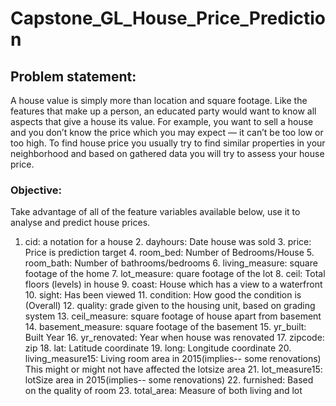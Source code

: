 # Capstone_GL_House_Price_Prediction

## Problem statement:
A house value is simply more than location and square footage. Like the features that make up a person, an educated party would want to know all aspects that give a house its value. For example, you want to sell a house and you don’t know the price which you may expect — it can’t be too low or too high. To find house price you usually try to find similar properties in your neighborhood and based on gathered data you will try to assess your house price.
### Objective:
Take advantage of all of the feature variables available below, use it to analyse and predict house prices. 
1. cid: a notation for a house 2. dayhours: Date house was sold 3. price: Price is prediction target 4. room_bed: Number of Bedrooms/House 5. room_bath: Number of bathrooms/bedrooms 6. living_measure: square footage of the home 7. lot_measure: quare footage of the lot 8. ceil: Total floors (levels) in house 9. coast: House which has a view to a waterfront 10. sight: Has been viewed 11. condition: How good the condition is (Overall) 12. quality: grade given to the housing unit, based on grading system 13. ceil_measure: square footage of house apart from basement 14. basement_measure: square footage of the basement 15. yr_built: Built Year 16. yr_renovated: Year when house was renovated 17. zipcode: zip 18. lat: Latitude coordinate 19. long: Longitude coordinate 20. living_measure15: Living room area in 2015(implies-- some renovations) This might or might not have affected the lotsize area 21. lot_measure15: lotSize area in 2015(implies-- some renovations) 22. furnished: Based on the quality of room 23. total_area: Measure of both living and lot
